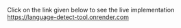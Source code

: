 Click on the link given below to see the live implementation
https://language-detect-tool.onrender.com
